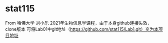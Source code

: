 # stat115
From 哈佛大学 刘小乐
2021年生物信息学课程，由于本身github连接失效，clone版本
可将Lab01中git地址（https://github.com/stat115/Lab1.git）变为本项目地址
